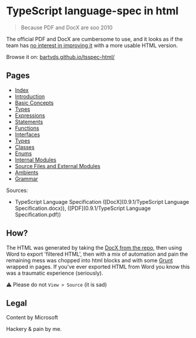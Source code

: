 # TypeScript language-spec in html

> Because PDF and DocX are soo 2010

The official PDF and DocX are cumbersome to use, and it looks as if the team has [no interest in improving it](https://typescript.codeplex.com/workitem/2143) with a more usable HTML version.

Browse it on: [bartvds.github.io/tsspec-html/](http://bartvds.github.io/tsspec-html/0.9.1/dist/index.html)

## Pages

- [Index](http://bartvds.github.io/tsspec-html/0.9.1/dist/index.html)
- [Introduction](http://bartvds.github.io/tsspec-html/0.9.1/dist/introduction.html)
- [Basic Concepts](http://bartvds.github.io/tsspec-html/0.9.1/dist/basic_concepts.html)
- [Types](http://bartvds.github.io/tsspec-html/0.9.1/dist/types.html)
- [Expressions](http://bartvds.github.io/tsspec-html/0.9.1/dist/expressions.html)
- [Statements](http://bartvds.github.io/tsspec-html/0.9.1/dist/statements.html)
- [Functions](http://bartvds.github.io/tsspec-html/0.9.1/dist/functions.html)
- [Interfaces](http://bartvds.github.io/tsspec-html/0.9.1/dist/interfaces.html)
- [Types](http://bartvds.github.io/tsspec-html/0.9.1/dist/types.html)
- [Classes](http://bartvds.github.io/tsspec-html/0.9.1/dist/classes.html)
- [Enums](http://bartvds.github.io/tsspec-html/0.9.1/dist/enum.html)
- [Internal Modules](http://bartvds.github.io/tsspec-html/0.9.1/dist/internal_modules.html)
- [Source Files and External Modules](0.9.1/dist/external_modules.html)
- [Ambients](http://bartvds.github.io/tsspec-html/0.9.1/dist/ambient.html)
- [Grammar](http://bartvds.github.io/tsspec-html/0.9.1/dist/grammar.html)


Sources:

- TypeScript Language Specification ([DocX](0.9.1/TypeScript Language Specification.docx)), ([PDF](0.9.1/TypeScript Language Specification.pdf))


## How?

The HTML was generated by taking the [DocX from the repo](https://typescript.codeplex.com/SourceControl/latest), then using Word to export 'filtered HTML', then with a mix of automation and pain the remaining mess was chopped into html blocks and with some [Grunt](http://www.gruntjjs.com) wrapped in pages. If you've ever exported HTML from Word you know this was a traumatic experience (seriously). 

:warning: Please do not `View > Source` (it is sad) 

## Legal

Content by Microsoft

Hackery & pain by me.